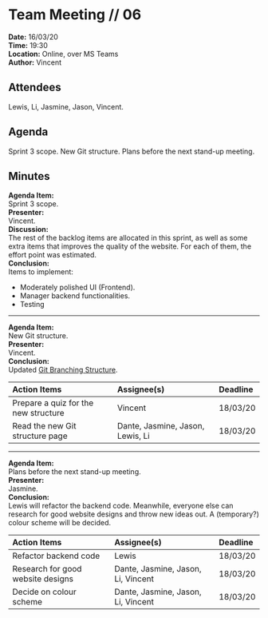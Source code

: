 # Team Meeting // 06
**Date:** 16/03/20\
**Time:** 19:30\
**Location:** Online, over MS Teams\
**Author:** Vincent

## Attendees
Lewis, Li, Jasmine, Jason, Vincent.

## Agenda
Sprint 3 scope. New Git structure. Plans before the next stand-up meeting.

## Minutes
**Agenda Item:**\
Sprint 3 scope.\
**Presenter:**\
Vincent.\
**Discussion:**\
The rest of the backlog items are allocated in this sprint, as well as some extra items that improves the quality of the website. For each of them, the effort point was estimated.\
**Conclusion:**\
Items to implement:
- Moderately polished UI (Frontend).
- Manager backend functionalities.
- Testing

---
**Agenda Item:**\
New Git structure.\
**Presenter:**\
Vincent.\
**Conclusion:**\
Updated [Git Branching Structure](/Documentation/Git-Branching-Structure). 

|Action Items|Assignee(s)|Deadline|
|:-----------|:----------|:-------|
|Prepare a quiz for the new structure|Vincent|18/03/20|
|Read the new Git structure page|Dante, Jasmine, Jason, Lewis, Li|18/03/20|

---
**Agenda Item:**\
Plans before the next stand-up meeting.\
**Presenter:**\
Jasmine.\
**Conclusion:**\
Lewis will refactor the backend code. Meanwhile, everyone else can research for good website designs and throw new ideas out. A (temporary?) colour scheme will be decided.

|Action Items|Assignee(s)|Deadline|
|:-----------|:----------|:-------|
|Refactor backend code|Lewis|18/03/20|
|Research for good website designs|Dante, Jasmine, Jason, Li, Vincent|18/03/20|
|Decide on colour scheme|Dante, Jasmine, Jason, Li, Vincent|18/03/20|